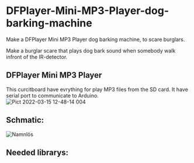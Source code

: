 # DFPlayer-Mini-MP3-Player-dog-barking-machine
Make a DFPlayer Mini MP3 Player dog barking machine, to scare burglars. 
  
Make a burglar scare that plays dog bark sound when somebody walk infront of the IR-detector.  

## DFPlayer Mini MP3 Player  
This curcitboard have evrything for play MP3 files from the SD card. It have serial port to communicate to Arduino.  
![Pict 2022-03-15 12-48-14 004](https://user-images.githubusercontent.com/33222123/158381051-a265d0f0-20a6-472a-865a-d01e542a85d3.jpg)  



## Schmatic:  

![Namnlös](https://user-images.githubusercontent.com/33222123/158383110-ff2b99c3-8731-43ef-934a-39918f8a219a.png)  



## Needed librarys:
